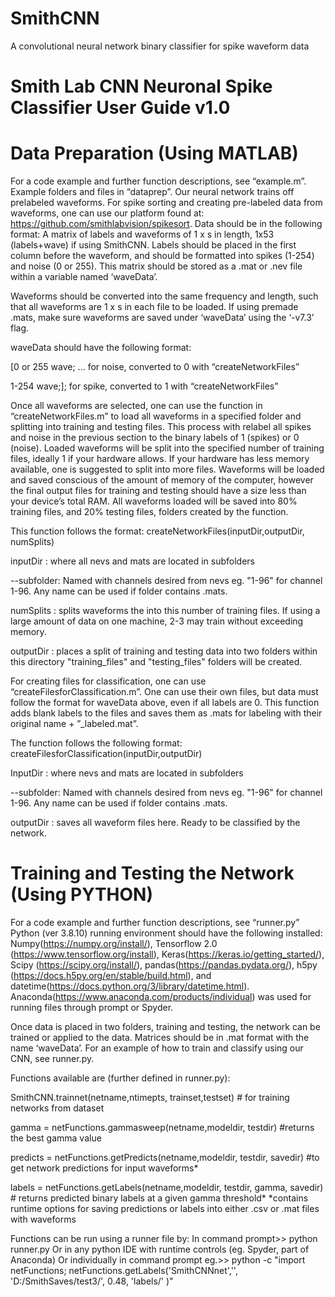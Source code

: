 # SmithCNN
A convolutional neural network binary classifier for spike waveform data


# Smith Lab CNN Neuronal Spike Classifier User Guide v1.0
# Data Preparation (Using MATLAB)
For a code example and further function descriptions, see “example.m”. Example folders and files in “dataprep”.
Our neural network trains off prelabeled waveforms. 
For spike sorting and creating pre-labeled data from waveforms, one can use our platform found at: https://github.com/smithlabvision/spikesort. 
Data should be in the following format:
A matrix of labels and waveforms of 1 x s in length, 1x53 (labels+wave) if using SmithCNN. 
Labels should be placed in the first column before the waveform, and should be formatted into spikes (1-254) and noise (0 or 255). 
This matrix should be stored as a .mat or .nev file within a variable named ‘waveData’. 

Waveforms should be converted into the same frequency and length, such that all waveforms are 1 x s in each file to be loaded. If using premade .mats, make sure waveforms are saved under ‘waveData’ using the ‘-v7.3’ flag. 

waveData should have the following format:

 [0 or 255 wave; ... for noise, converted to 0 with “createNetworkFiles”
 
  1-254 wave;];   for spike, converted to 1 with “createNetworkFiles”
  

Once all waveforms are selected, one can use the function in “createNetworkFiles.m” to load all waveforms in a specified folder and splitting into training and testing files. 
This process with relabel all spikes and noise in the previous section to the binary labels of 1 (spikes) or 0 (noise). 
Loaded waveforms will be split into the specified number of training files, ideally 1 if your hardware allows. 
If your hardware has less memory available, one is suggested to split into more files. 
Waveforms will be loaded and saved conscious of the amount of memory of the computer, however the final output files for training and testing should have a size less than your device’s total RAM. 
All waveforms loaded will be saved into 80% training files, and 20% testing files, folders created by the function. 

This function follows the format: createNetworkFiles(inputDir,outputDir, numSplits)

inputDir : where all nevs and mats are located in subfolders
           
  --subfolder: Named with channels desired from nevs eg. "1-96" for channel 1-96. Any name can be used if folder contains .mats.

numSplits : splits waveforms the into this number of training files. If using a large amount of data on one machine, 2-3 may train without exceeding memory.

outputDir : places a split of training and testing data into two folders within this directory "training_files" and "testing_files" folders will be created.

For creating files for classification, one can use “createFilesforClassification.m”. 
One can use their own files, but data must follow the format for waveData above, even if all labels are 0. 
This function adds blank labels to the files and saves them as .mats for labeling with their original name + ”_labeled.mat”.


The function follows the following format:
createFilesforClassification(inputDir,outputDir)

InputDir  : where nevs and mats are located in subfolders

  --subfolder: Named with channels desired from nevs eg.
           "1-96" for channel 1-96. Any name can be used if folder contains .mats.


outputDir : saves all waveform files here. Ready to be classified by the network.

# Training and Testing the Network (Using PYTHON)
For a code example and further function descriptions, see “runner.py”
Python (ver 3.8.10) running environment should have the following installed: Numpy(https://numpy.org/install/), Tensorflow 2.0 (https://www.tensorflow.org/install), Keras(https://keras.io/getting_started/), Scipy (https://scipy.org/install/), pandas(https://pandas.pydata.org/), h5py (https://docs.h5py.org/en/stable/build.html), and datetime(https://docs.python.org/3/library/datetime.html). Anaconda(https://www.anaconda.com/products/individual) was used for running files through prompt or Spyder.

Once data is placed in two folders, training and testing, the network can be trained or applied to the data. Matrices should be in  .mat format with the name ‘waveData’. 
For an example of how to train and classify using our CNN, see runner.py. 

Functions available are (further defined in runner.py):

SmithCNN.trainnet(netname,ntimepts, trainset,testset) # for training networks from dataset

gamma = netFunctions.gammasweep(netname,modeldir, testdir) #returns the best gamma value

predicts = netFunctions.getPredicts(netname,modeldir, testdir, savedir) #to get network predictions for input waveforms*

labels = netFunctions.getLabels(netname,modeldir, testdir, gamma, savedir) # returns predicted binary labels at a given gamma threshold*
*contains runtime options for saving predictions or labels into either .csv or .mat files with waveforms

Functions can be run using a runner file by:
In command prompt>> python runner.py
Or in any python IDE with runtime controls (eg. Spyder, part of Anaconda)
Or individually in command prompt eg.>>  python -c  "import netFunctions; netFunctions.getLabels('SmithCNNnet','', 'D:/SmithSaves/test3/', 0.48, 'labels/' )"
